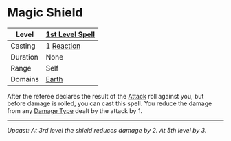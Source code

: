 # Magic Shield

| Level    | [1st Level Spell](1st%20Level%20Spells.md)                                               |
| -------- | ------------------------------------------------------- |
| Casting  | 1 [Reaction](../../../../Game%20Procedures/Reaction.md) |
| Duration | None                                                    |
| Range    | Self                                                    |
| Domains  | [Earth](../../../Spell%20Domains/Earth.md)              |

After the referee declares the result of the [Attack](../../../../Game%20Procedures/Attack.md) roll against you, but before damage is rolled, you can cast this spell. You reduce the damage from any [Damage Type](../../../../Damage%20Types/!Damage%20Types.md) dealt by the attack by 1.

---
*Upcast: At 3rd level the shield reduces damage by 2. At 5th level by 3.*